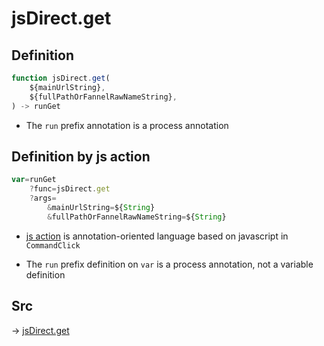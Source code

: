 # jsDirect.get

## Definition

```js.js
function jsDirect.get(
	${mainUrlString},
	${fullPathOrFannelRawNameString},
) -> runGet
```

- The `run` prefix annotation is a process annotation
## Definition by js action

```js.js
var=runGet
	?func=jsDirect.get
	?args=
		&mainUrlString=${String}
		&fullPathOrFannelRawNameString=${String}
```

- [js action](#) is annotation-oriented language based on javascript in `CommandClick`

- The `run` prefix definition on `var` is a process annotation, not a variable definition

## Src

-> [jsDirect.get](https://github.com/puutaro/CommandClick/blob/master/app/src/main/java/com/puutaro/commandclick/fragment_lib/terminal_fragment/js_interface/JsDirect.kt#L44)


